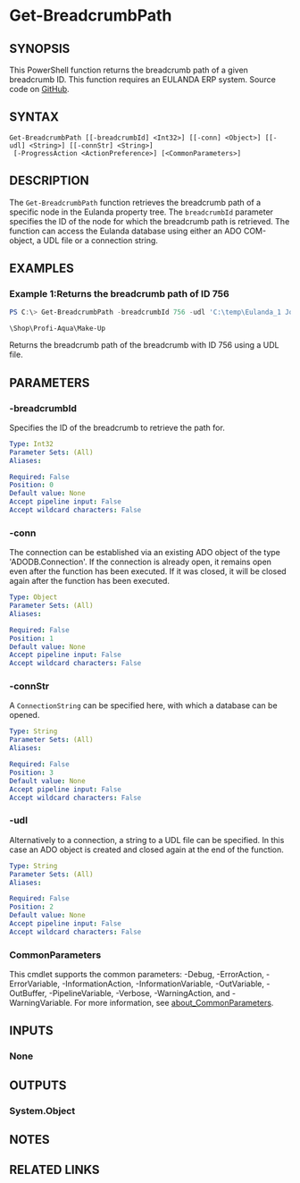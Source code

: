 ﻿---
external help file: EulandaConnect-help.xml
Module Name: EulandaConnect
online version: https://github.com/Eulanda/EulandaConnect/blob/master/docs/Get-BreadcrumbPath.md
schema: 2.0.0
lastMod: 2024-03-19T06:27:25
---

# Get-BreadcrumbPath

## SYNOPSIS
This PowerShell function returns the breadcrumb path of a given breadcrumb ID. This function requires an EULANDA ERP system. Source code on [GitHub](https://github.com/Eulanda/EulandaConnect/blob/master/source/public/Get-BreadcrumbPath.ps1).

## SYNTAX

```
Get-BreadcrumbPath [[-breadcrumbId] <Int32>] [[-conn] <Object>] [[-udl] <String>] [[-connStr] <String>]
 [-ProgressAction <ActionPreference>] [<CommonParameters>]
```

## DESCRIPTION
The `Get-BreadcrumbPath` function retrieves the breadcrumb path of a specific node in the Eulanda property tree. The `breadcrumbId` parameter specifies the ID of the node for which the breadcrumb path is retrieved. The function can access the Eulanda database using either an ADO COM-object, a UDL file or a connection string.

## EXAMPLES

### Example 1:Returns the breadcrumb path of  ID 756
```powershell
PS C:\> Get-BreadcrumbPath -breadcrumbId 756 -udl 'C:\temp\Eulanda_1 JohnDoe.udl'
```

```
\Shop\Profi-Aqua\Make-Up
```

Returns the breadcrumb path of the breadcrumb with ID 756 using a UDL file.

## PARAMETERS

### -breadcrumbId
Specifies the ID of the breadcrumb to retrieve the path for.

```yaml
Type: Int32
Parameter Sets: (All)
Aliases:

Required: False
Position: 0
Default value: None
Accept pipeline input: False
Accept wildcard characters: False
```

### -conn
The connection can be established via an existing ADO object of the type 'ADODB.Connection'. If the connection is already open, it remains open even after the function has been executed. If it was closed, it will be closed again after the function has been executed.

```yaml
Type: Object
Parameter Sets: (All)
Aliases:

Required: False
Position: 1
Default value: None
Accept pipeline input: False
Accept wildcard characters: False
```

### -connStr
A `ConnectionString` can be specified here, with which a database can be opened.

```yaml
Type: String
Parameter Sets: (All)
Aliases:

Required: False
Position: 3
Default value: None
Accept pipeline input: False
Accept wildcard characters: False
```

### -udl
Alternatively to a connection, a string to a UDL file can be specified. In this case an ADO object is created and closed again at the end of the function.

```yaml
Type: String
Parameter Sets: (All)
Aliases:

Required: False
Position: 2
Default value: None
Accept pipeline input: False
Accept wildcard characters: False
```


### CommonParameters
This cmdlet supports the common parameters: -Debug, -ErrorAction, -ErrorVariable, -InformationAction, -InformationVariable, -OutVariable, -OutBuffer, -PipelineVariable, -Verbose, -WarningAction, and -WarningVariable. For more information, see [about_CommonParameters](http://go.microsoft.com/fwlink/?LinkID=113216).

## INPUTS

### None

## OUTPUTS

### System.Object
## NOTES

## RELATED LINKS


